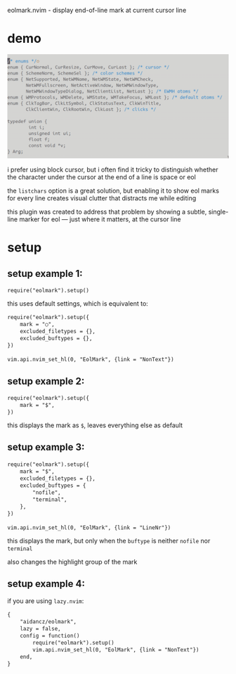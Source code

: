 eolmark.nvim - display end-of-line mark at current cursor line

# demo

![](assets/demo.gif)

i prefer using block cursor, but i often find it tricky to distinguish whether the character under the cursor at the end of a line is space or eol

the `listchars` option is a great solution, but enabling it to show eol marks for every line creates visual clutter that distracts me while editing

this plugin was created to address that problem by showing a subtle, single-line marker for eol — just where it matters, at the cursor line

# setup

## setup example 1:

```
require("eolmark").setup()
```

this uses default settings, which is equivalent to:

```
require("eolmark").setup({
	mark = "○",
	excluded_filetypes = {},
	excluded_buftypes = {},
})

vim.api.nvim_set_hl(0, "EolMark", {link = "NonText"})
```

## setup example 2:

```
require("eolmark").setup({
	mark = "$",
})
```

this displays the mark as `$`, leaves everything else as default

## setup example 3:

```
require("eolmark").setup({
	mark = "$",
	excluded_filetypes = {},
	excluded_buftypes = {
		"nofile",
		"terminal",
	},
})

vim.api.nvim_set_hl(0, "EolMark", {link = "LineNr"})
```

this displays the mark, but only when the `buftype` is neither `nofile` nor `terminal`

also changes the highlight group of the mark

## setup example 4:

if you are using `lazy.nvim`:

```
{
	"aidancz/eolmark",
	lazy = false,
	config = function()
		require("eolmark").setup()
		vim.api.nvim_set_hl(0, "EolMark", {link = "NonText"})
	end,
}
```
